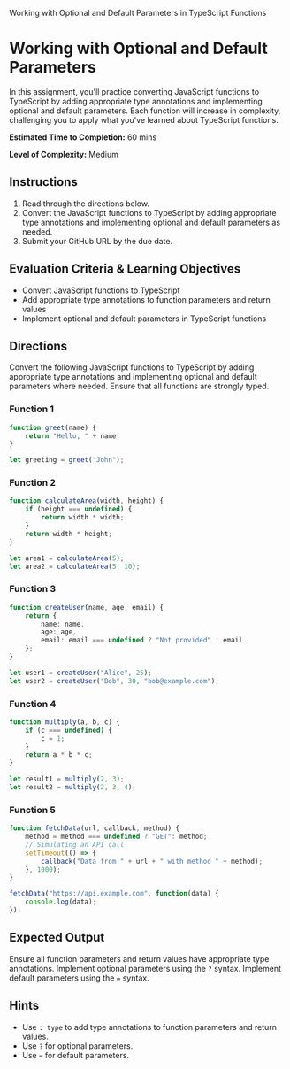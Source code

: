 Working with Optional and Default Parameters in TypeScript Functions
# Working with Optional and Default Parameters

In this assignment, you'll practice converting JavaScript functions to TypeScript by adding appropriate type annotations and implementing optional and default parameters. Each function will increase in complexity, challenging you to apply what you've learned about TypeScript functions.

**Estimated Time to Completion:** 60 mins

**Level of Complexity:** Medium

## Instructions

1. Read through the directions below.
2. Convert the JavaScript functions to TypeScript by adding appropriate type annotations and implementing optional and default parameters as needed.
3. Submit your GitHub URL by the due date.

## Evaluation Criteria & Learning Objectives

- Convert JavaScript functions to TypeScript
- Add appropriate type annotations to function parameters and return values
- Implement optional and default parameters in TypeScript functions

## Directions

Convert the following JavaScript functions to TypeScript by adding appropriate type annotations and implementing optional and default parameters where needed. Ensure that all functions are strongly typed.

### Function 1

```typescript
function greet(name) {
    return "Hello, " + name;
}

let greeting = greet("John");
```

### Function 2

```typescript
function calculateArea(width, height) {
    if (height === undefined) {
        return width * width;
    }
    return width * height;
}

let area1 = calculateArea(5);
let area2 = calculateArea(5, 10);
```

### Function 3

```typescript
function createUser(name, age, email) {
    return {
        name: name,
        age: age,
        email: email === undefined ? "Not provided" : email
    };
}

let user1 = createUser("Alice", 25);
let user2 = createUser("Bob", 30, "bob@example.com");
```

### Function 4

```typescript
function multiply(a, b, c) {
    if (c === undefined) {
        c = 1;
    }
    return a * b * c;
}

let result1 = multiply(2, 3);
let result2 = multiply(2, 3, 4);
```

### Function 5

```typescript
function fetchData(url, callback, method) {
    method = method === undefined ? "GET": method;
    // Simulating an API call
    setTimeout(() => {
        callback("Data from " + url + " with method " + method);
    }, 1000);
}

fetchData("https://api.example.com", function(data) {
    console.log(data);
});
```

## Expected Output

Ensure all function parameters and return values have appropriate type annotations.
Implement optional parameters using the `?` syntax.
Implement default parameters using the `=` syntax.

## Hints

- Use `: type` to add type annotations to function parameters and return values.
- Use `?` for optional parameters.
- Use `=` for default parameters.

